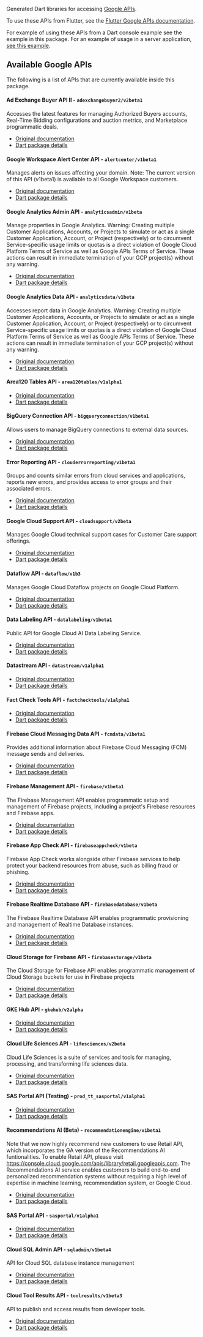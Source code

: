 Generated Dart libraries for accessing
[Google APIs](https://developers.google.com/api-client-library).

To use these APIs from Flutter, see the
[Flutter Google APIs documentation](https://flutter.dev/docs/development/data-and-backend/google-apis).

For example of using these APIs from a Dart console example see the example in
this package. For an example of usage in a server application,
[see this example](https://github.com/dart-lang/samples/tree/master/server/google_apis).

## Available Google APIs

The following is a list of APIs that are currently available inside this
package.

#### Ad Exchange Buyer API II - `adexchangebuyer2/v2beta1`

Accesses the latest features for managing Authorized Buyers accounts, Real-Time Bidding configurations and auction metrics, and Marketplace programmatic deals.

- [Original documentation](https://developers.google.com/authorized-buyers/apis/reference/rest/)
- [Dart package details](https://pub.dev/documentation/googleapis_beta/9.0.0/adexchangebuyer2/v2beta1/adexchangebuyer2/v2beta1-library.html)

#### Google Workspace Alert Center API - `alertcenter/v1beta1`

Manages alerts on issues affecting your domain. Note: The current version of this API (v1beta1) is available to all Google Workspace customers. 

- [Original documentation](https://developers.google.com/admin-sdk/alertcenter/)
- [Dart package details](https://pub.dev/documentation/googleapis_beta/9.0.0/alertcenter/v1beta1/alertcenter/v1beta1-library.html)

#### Google Analytics Admin API - `analyticsadmin/v1beta`

Manage properties in Google Analytics. Warning: Creating multiple Customer Applications, Accounts, or Projects to simulate or act as a single Customer Application, Account, or Project (respectively) or to circumvent Service-specific usage limits or quotas is a direct violation of Google Cloud Platform Terms of Service as well as Google APIs Terms of Service. These actions can result in immediate termination of your GCP project(s) without any warning.

- [Original documentation](http://code.google.com/apis/analytics/docs/mgmt/home.html)
- [Dart package details](https://pub.dev/documentation/googleapis_beta/9.0.0/analyticsadmin/v1beta/analyticsadmin/v1beta-library.html)

#### Google Analytics Data API - `analyticsdata/v1beta`

Accesses report data in Google Analytics. Warning: Creating multiple Customer Applications, Accounts, or Projects to simulate or act as a single Customer Application, Account, or Project (respectively) or to circumvent Service-specific usage limits or quotas is a direct violation of Google Cloud Platform Terms of Service as well as Google APIs Terms of Service. These actions can result in immediate termination of your GCP project(s) without any warning. 

- [Original documentation](https://developers.google.com/analytics/devguides/reporting/data/v1/)
- [Dart package details](https://pub.dev/documentation/googleapis_beta/9.0.0/analyticsdata/v1beta/analyticsdata/v1beta-library.html)

#### Area120 Tables API - `area120tables/v1alpha1`

- [Original documentation](https://support.google.com/area120-tables/answer/10011390)
- [Dart package details](https://pub.dev/documentation/googleapis_beta/9.0.0/area120tables/v1alpha1/area120tables/v1alpha1-library.html)

#### BigQuery Connection API - `bigqueryconnection/v1beta1`

Allows users to manage BigQuery connections to external data sources.

- [Original documentation](https://cloud.google.com/bigquery/)
- [Dart package details](https://pub.dev/documentation/googleapis_beta/9.0.0/bigqueryconnection/v1beta1/bigqueryconnection/v1beta1-library.html)

#### Error Reporting API - `clouderrorreporting/v1beta1`

Groups and counts similar errors from cloud services and applications, reports new errors, and provides access to error groups and their associated errors. 

- [Original documentation](https://cloud.google.com/error-reporting/)
- [Dart package details](https://pub.dev/documentation/googleapis_beta/9.0.0/clouderrorreporting/v1beta1/clouderrorreporting/v1beta1-library.html)

#### Google Cloud Support API - `cloudsupport/v2beta`

Manages Google Cloud technical support cases for Customer Care support offerings. 

- [Original documentation](https://cloud.google.com/support/docs/apis)
- [Dart package details](https://pub.dev/documentation/googleapis_beta/9.0.0/cloudsupport/v2beta/cloudsupport/v2beta-library.html)

#### Dataflow API - `dataflow/v1b3`

Manages Google Cloud Dataflow projects on Google Cloud Platform.

- [Original documentation](https://cloud.google.com/dataflow)
- [Dart package details](https://pub.dev/documentation/googleapis_beta/9.0.0/dataflow/v1b3/dataflow/v1b3-library.html)

#### Data Labeling API - `datalabeling/v1beta1`

Public API for Google Cloud AI Data Labeling Service.

- [Original documentation](https://cloud.google.com/data-labeling/docs/)
- [Dart package details](https://pub.dev/documentation/googleapis_beta/9.0.0/datalabeling/v1beta1/datalabeling/v1beta1-library.html)

#### Datastream API - `datastream/v1alpha1`

- [Original documentation](https://cloud.google.com/datastream/)
- [Dart package details](https://pub.dev/documentation/googleapis_beta/9.0.0/datastream/v1alpha1/datastream/v1alpha1-library.html)

#### Fact Check Tools API - `factchecktools/v1alpha1`

- [Original documentation](https://developers.google.com/fact-check/tools/api/)
- [Dart package details](https://pub.dev/documentation/googleapis_beta/9.0.0/factchecktools/v1alpha1/factchecktools/v1alpha1-library.html)

#### Firebase Cloud Messaging Data API - `fcmdata/v1beta1`

Provides additional information about Firebase Cloud Messaging (FCM) message sends and deliveries.

- [Original documentation](https://firebase.google.com/docs/cloud-messaging)
- [Dart package details](https://pub.dev/documentation/googleapis_beta/9.0.0/fcmdata/v1beta1/fcmdata/v1beta1-library.html)

#### Firebase Management API - `firebase/v1beta1`

The Firebase Management API enables programmatic setup and management of Firebase projects, including a project's Firebase resources and Firebase apps.

- [Original documentation](https://firebase.google.com)
- [Dart package details](https://pub.dev/documentation/googleapis_beta/9.0.0/firebase/v1beta1/firebase/v1beta1-library.html)

#### Firebase App Check API - `firebaseappcheck/v1beta`

Firebase App Check works alongside other Firebase services to help protect your backend resources from abuse, such as billing fraud or phishing.

- [Original documentation](https://firebase.google.com/docs/app-check)
- [Dart package details](https://pub.dev/documentation/googleapis_beta/9.0.0/firebaseappcheck/v1beta/firebaseappcheck/v1beta-library.html)

#### Firebase Realtime Database API - `firebasedatabase/v1beta`

The Firebase Realtime Database API enables programmatic provisioning and management of Realtime Database instances.

- [Original documentation](https://firebase.google.com/docs/reference/rest/database/database-management/rest/)
- [Dart package details](https://pub.dev/documentation/googleapis_beta/9.0.0/firebasedatabase/v1beta/firebasedatabase/v1beta-library.html)

#### Cloud Storage for Firebase API - `firebasestorage/v1beta`

The Cloud Storage for Firebase API enables programmatic management of Cloud Storage buckets for use in Firebase projects

- [Original documentation](https://firebase.google.com/docs/storage)
- [Dart package details](https://pub.dev/documentation/googleapis_beta/9.0.0/firebasestorage/v1beta/firebasestorage/v1beta-library.html)

#### GKE Hub API - `gkehub/v2alpha`

- [Original documentation](https://cloud.google.com/anthos/multicluster-management/connect/registering-a-cluster)
- [Dart package details](https://pub.dev/documentation/googleapis_beta/9.0.0/gkehub/v2alpha/gkehub/v2alpha-library.html)

#### Cloud Life Sciences API - `lifesciences/v2beta`

Cloud Life Sciences is a suite of services and tools for managing, processing, and transforming life sciences data.

- [Original documentation](https://cloud.google.com/life-sciences)
- [Dart package details](https://pub.dev/documentation/googleapis_beta/9.0.0/lifesciences/v2beta/lifesciences/v2beta-library.html)

#### SAS Portal API (Testing) - `prod_tt_sasportal/v1alpha1`

- [Original documentation](https://developers.google.com/spectrum-access-system/)
- [Dart package details](https://pub.dev/documentation/googleapis_beta/9.0.0/prod_tt_sasportal/v1alpha1/prod_tt_sasportal/v1alpha1-library.html)

#### Recommendations AI (Beta) - `recommendationengine/v1beta1`

Note that we now highly recommend new customers to use Retail API, which incorporates the GA version of the Recommendations AI funtionalities. To enable Retail API, please visit https://console.cloud.google.com/apis/library/retail.googleapis.com. The Recommendations AI service enables customers to build end-to-end personalized recommendation systems without requiring a high level of expertise in machine learning, recommendation system, or Google Cloud.

- [Original documentation](https://cloud.google.com/recommendations-ai/docs)
- [Dart package details](https://pub.dev/documentation/googleapis_beta/9.0.0/recommendationengine/v1beta1/recommendationengine/v1beta1-library.html)

#### SAS Portal API - `sasportal/v1alpha1`

- [Original documentation](https://developers.google.com/spectrum-access-system/)
- [Dart package details](https://pub.dev/documentation/googleapis_beta/9.0.0/sasportal/v1alpha1/sasportal/v1alpha1-library.html)

#### Cloud SQL Admin API - `sqladmin/v1beta4`

API for Cloud SQL database instance management

- [Original documentation](https://developers.google.com/cloud-sql/)
- [Dart package details](https://pub.dev/documentation/googleapis_beta/9.0.0/sqladmin/v1beta4/sqladmin/v1beta4-library.html)

#### Cloud Tool Results API - `toolresults/v1beta3`

API to publish and access results from developer tools.

- [Original documentation](https://firebase.google.com/docs/test-lab/)
- [Dart package details](https://pub.dev/documentation/googleapis_beta/9.0.0/toolresults/v1beta3/toolresults/v1beta3-library.html)

